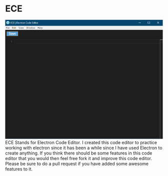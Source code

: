 # ECE
![Image description](ECE.png)
ECE Stands for Electron Code Editor. I created this code editor to practice working with electron since it has been a while since I have used Electron to create anything. If you think there should be some features in this code editor that you would then feel free fork it and improve this code editor. Please be sure to do a pull request if you have added some awesome features to it.
